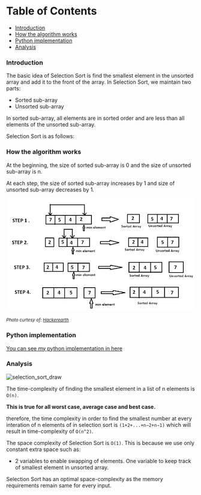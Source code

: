 # Table of Contents

- [Introduction](#introduction)
- [How the algorithm works](#how-the-algorithm-works)
- [Python implementation](#python-implementation)
- [Analysis](#analysis)
### Introduction

The basic idea of Selection Sort is find the smallest element in the unsorted array and add it to the front of the array.
In Selection Sort, we maintain two parts:

- Sorted sub-array
- Unsorted sub-array

In sorted sub-array, all elements are in sorted order and are less than all elements of the unsorted sub-array.

Selection Sort is as follows:

### How the algorithm works
At the beginning, the size of sorted sub-array is 0 and the size of unsorted sub-array is n.

At each step, the size of sorted sub-array increases by 1 and size of unsorted sub-array decreases by 1.

![selection_sort](selection_sort.png)

<small>_Photo curtesy of: [Hackerearth](https://www.hackerearth.com/practice/algorithms/sorting/selection-sort/tutorial/)_</small>

### Python implementation
[You can see my python implementation in here](./selection_sort.py)
### Analysis
![selection_sort_draw](./selection_sort_draw.png)

The time-complexity of finding the smallest element in a list of n elements is `O(n)`. 

**This is true for all worst case, average case and best case.**

therefore, the time complexity in order to find the smallest number at every interation of n elements of in selection sort is `(1+2+...+n−2+n−1)` which will result in time-complexity of `O(n^2)`.

The space complexity of Selection Sort is `O(1)`. This is because we use only constant extra space such as:

- 2 variables to enable swapping of elements.
  One variable to keep track of smallest element in unsorted array.

Selection Sort has an optimal space-complexity as the memory requirements remain same for every input.
